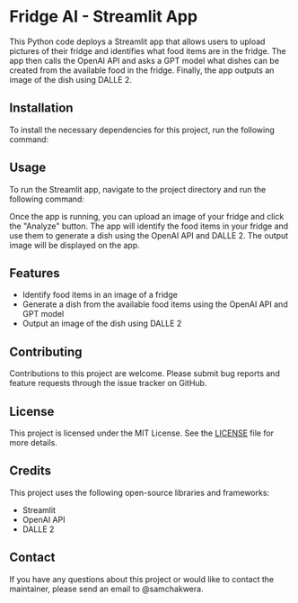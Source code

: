# Fridge AI - Streamlit App

This Python code deploys a Streamlit app that allows users to upload pictures of their fridge and identifies what food items are in the fridge. The app then calls the OpenAI API and asks a GPT model what dishes can be created from the available food in the fridge. Finally, the app outputs an image of the dish using DALLE 2.

## Installation

To install the necessary dependencies for this project, run the following command:


## Usage

To run the Streamlit app, navigate to the project directory and run the following command:


Once the app is running, you can upload an image of your fridge and click the "Analyze" button. The app will identify the food items in your fridge and use them to generate a dish using the OpenAI API and DALLE 2. The output image will be displayed on the app.

## Features

- Identify food items in an image of a fridge
- Generate a dish from the available food items using the OpenAI API and GPT model
- Output an image of the dish using DALLE 2

## Contributing

Contributions to this project are welcome. Please submit bug reports and feature requests through the issue tracker on GitHub. 

## License

This project is licensed under the MIT License. See the [LICENSE](LICENSE) file for more details.

## Credits

This project uses the following open-source libraries and frameworks:

- Streamlit
- OpenAI API
- DALLE 2

## Contact

If you have any questions about this project or would like to contact the maintainer, please send an email to @samchakwera.
